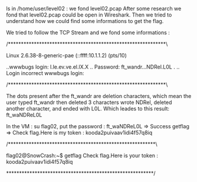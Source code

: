 ls in /home/user/level02 : we fond level02.pcap
After some research we fond that level02.pcap could be open in Wireshark.
Then we tried to understand how we could find some informations to get the flag.

We tried to follow the TCP Stream and we fond some informations : 

/*************************************************************\

Linux 2.6.38-8-generic-pae (::ffff:10.1.1.2) (pts/10)

..wwwbugs login: l.le.ev.ve.el.lX.X
..
Password: ft_wandr...NDRel.L0L
.
..
Login incorrect
wwwbugs login:

/*************************************************************\

The dots present after the ft_wandr are deletion characters, which mean the user typed ft_wandr then deleted 3 characters wrote NDRel, deleted another character, and ended with L0L. Which leades to this result: ft_waNDReL0L

In the VM : 
su flag02, put the password : ft_waNDReL0L => Success
getflag => Check flag.Here is my token : kooda2puivaav1idi4f57q8iq

/*********************************************************\

flag02@SnowCrash:~$ getflag
Check flag.Here is your token : kooda2puivaav1idi4f57q8iq

\*********************************************************/

